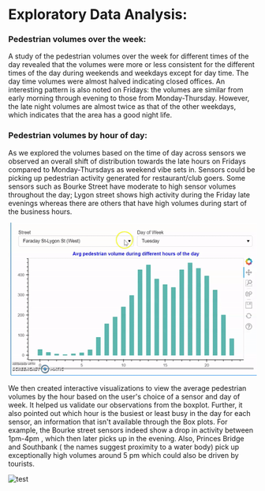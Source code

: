 # Exploratory Data Analysis:



### Pedestrian volumes over the week:

A study of the pedestrian volumes over the week for different times of the day revealed that the volumes were more or less consistent for the different times of the day during weekends and weekdays except for day time. The day time volumes were almost halved indicating closed offices. An interesting pattern is also noted on Fridays: the volumes are similar from early morning through evening to those from Monday-Thursday. However, the late night volumes are almost twice as that of the other weekdays, which indicates that the area has a good night life. 

### Pedestrian volumes by hour of day:

As we explored the volumes based on the time of day across sensors we observed an overall shift of distribution towards the late hours on Fridays compared to Monday-Thursdays as weekend vibe sets in. Sensors could be picking up pedestrian activity generated for restaurant/club goers. Some sensors such as Bourke Street have moderate to high sensor volumes throughout the day; Lygon street shows high activity during the Friday late evenings whereas there are others that have high volumes during start of the business hours.


![test](https://github.com/schibsen/SocialDataProjHandIn/blob/eadd4287b21911ac312aaa7f5fc4d354cd8678dc/Figures_static/bokeh_sensor_dayofweek_gif.gif)

We then created interactive visualizations to view the average pedestrian volumes by the hour based on the user's choice of a sensor and day of week. It helped us validate our observations from the boxplot. Further, it also pointed out which hour is the busiest or least busy in the day for each sensor, an information that isn't available through the Box plots. For example, the Bourke street sensors indeed show a drop in activity between 1pm-4pm , which then later picks up in the evening. Also, Princes Bridge and Southbank ( the names suggest proximity to a water body) pick up exceptionally high volumes around 5 pm which could also be driven by tourists.  

![test](Figures_interactive/bokeh_sensor_dayofweek_gif.gif)
